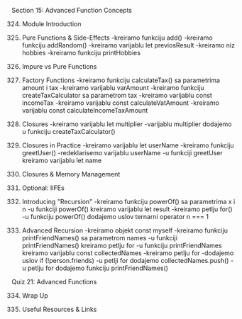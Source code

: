 Section 15: Advanced Function Concepts

324. Module Introduction

325. Pure Functions & Side-Effects
-kreiramo funkciju add()
-kreiramo funkciju addRandom()
-kreiramo varijablu let previosResult
-kreiramo niz hobbies
-kreiramo funkciju printHobbies

326. Impure vs Pure Functions

327. Factory Functions
-kreiramo funkciju calculateTax() sa parametrima amount i tax
-kreiramo varijablu varAmount
-kreiramo funkciju createTaxCalculator sa parametrom tax
-kreiramo varijablu const incomeTax
-kreiramo varijablu const calculateVatAmount
-kreiramo varijablu const calculateIncomeTaxAmount

328. Closures
-kreiramo varijablu let multiplier
-varijablu multiplier dodajemo u funkciju createTaxCalculator()

329. Closures in Practice
-kreiramo varijablu let userName
-kreiramo funkciju greetUser()
-redeklarisemo varijablu userName
-u funkciji greetUser kreiramo varijablu let name

330. Closures & Memory Management

331. Optional: IIFEs

332. Introducing "Recursion"
-kreiramo funkciju powerOf() sa parametrima x i n
-u funkciji powerOf() kreiramo varijablu let result
-kreiramo petlju for()
-u funkciju powerOf() dodajemo uslov ternarni operator n === 1

333. Advanced Recursion
-kreiramo objekt const myself
-kreiramo funkciju printFriendNames() sa parametrom names
-u funkciji printFriendNames() kreiramo petlju for
-u funkciju printFriendNames kreiramo varijablu const collectedNames
-kreiramo petlju for
-dodajemo uslov if (!person.friends)
-u petlji for dodajemo collectedNames.push()
-u petlju for dodajemo funkciju printFriendNames()

Quiz 21: Advanced Functions

334. Wrap Up

335. Useful Resources & Links
